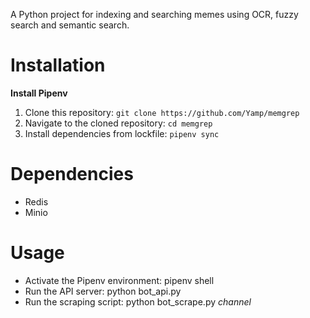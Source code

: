 A Python project for indexing and searching memes using OCR, fuzzy search and semantic search.

# Installation

**Install Pipenv**
1. Clone this repository: `git clone https://github.com/Yamp/memgrep`
2. Navigate to the cloned repository: `cd memgrep`
3. Install dependencies from lockfile: `pipenv sync`

# Dependencies

* Redis
* Minio

# Usage

* Activate the Pipenv environment: pipenv shell
* Run the API server: python bot_api.py
* Run the scraping script: python bot_scrape.py _channel_
